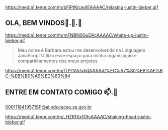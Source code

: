  https://media1.tenor.com/m/bFlPtKicw4EAAAAC/relaxing-justin-bieber.gif
 
## OLA, BEM VINDOS💫.🫧.🦢

https://media1.tenor.com/m/mFNBN0GuDKcAAAAC/whats-up-justin-bieber.gif

> Meu nome é Barbara 
> estou me desenvolvendo na Linguagem JavaScript
> Utilizo esse espaço para minha organização e compartilhamentos dos meus projetos

 https://media1.tenor.com/m/tTPt1A5fvkQAAAAd/%EC%A7%80%EB%AF%BC-%EB%B0%A9%ED%83%84

## ENTRE EM CONTATO COMIGO 📫.🪽

0001118419571SP@al.educacao.sp.gov.br

https://media1.tenor.com/m/_HZRfXx1OfcAAAAC/shaking-head-justin-bieber.gif

<!--
**bratbabi777/bratbabi777** is a ✨ _special_ ✨ repository because its `README.md` (this file) appears on your GitHub profile.

Here are some ideas to get you started:

- 🔭 I’m currently working on ...
- 🌱 I’m currently learning ...
- 👯 I’m looking to collaborate on ...
- 🤔 I’m looking for help with ...
- 💬 Ask me about ...
- 📫 How to reach me: ...
- 😄 Pronouns: ...
- ⚡ Fun fact: ...
-->
